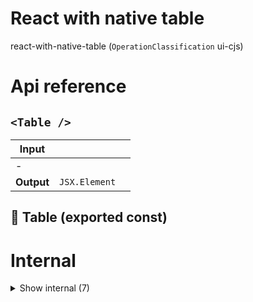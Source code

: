 # React with native table

react-with-native-table (`OperationClassification` ui-cjs)



# Api reference

## `<Table />`

| Input      |    |    |
| ---------- | -- | -- |
| - | | |
| **Output** | `JSX.Element`   |    |



## 📄 Table (exported const)

# Internal

<details><summary>Show internal (7)</summary>
    
  # getColumns()

gets all columns you can present based on a modelname, the interfaces of that model, and the data


| Input      |    |    |
| ---------- | -- | -- |
| - | | |
| **Output** | { name: string, <br />presentationType?: text / backendAsset / referenceSingle / referenceMultiple, <br />customPresentation?: {  }, <br />objectParameterKey: {  }, <br /> }[]   |    |



## `<TableHeadItem />`

| Input      |    |    |
| ---------- | -- | -- |
| - | | |
| **Output** | `JSX.Element`   |    |



## `<TableRow />`

| Input      |    |    |
| ---------- | -- | -- |
| - | | |
| **Output** | `JSX.Element`   |    |



## useIsInViewport()

| Input      |    |    |
| ---------- | -- | -- |
| - | | |
| **Output** | {  }   |    |



## 📄 getColumns (exported const)

gets all columns you can present based on a modelname, the interfaces of that model, and the data


## 📄 TableHeadItem (exported const)

## 📄 TableRow (exported const)

  </details>

